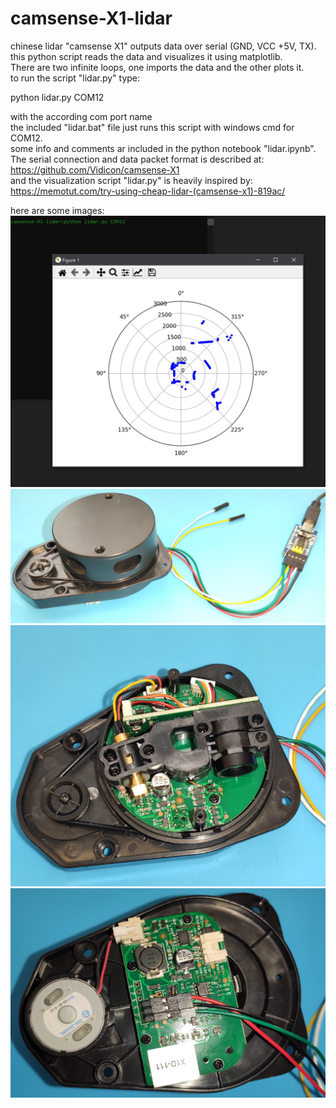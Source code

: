 # camsense-X1-lidar

chinese lidar "camsense X1" outputs data over serial (GND, VCC +5V, TX).<br>
this python script reads the data and visualizes it using matplotlib.<br>
There are two infinite loops, one imports the data and the other plots it.<br>
to run the script "lidar.py" type:<br>

python lidar.py COM12

with the according com port name<br>
the included "lidar.bat" file just runs this script with windows cmd for COM12.<br>
some info and comments ar included in the python notebook "lidar.ipynb".<br>
The serial connection and data packet format is described at:<br>
https://github.com/Vidicon/camsense-X1<br>
and the visualization script "lidar.py" is heavily inspired by:<br>
https://memotut.com/try-using-cheap-lidar-(camsense-x1)-819ac/<br>

here are some images:<br>
<img src="/img/plot.jpg">
<img src="/img/lidar1.jpg">
<img src="/img/lidar2.jpg">
<img src="/img/lidar3.jpg">
